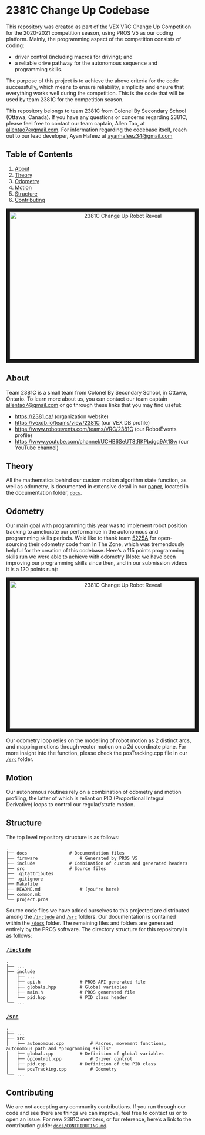 # 2381C Change Up Codebase

This repository was created as part of the VEX VRC Change Up Competition for the 2020-2021 competition season, using PROS V5 as our coding platform. Mainly, the programming aspect of the competition consists of coding:

- driver control (including macros for driving); and
- a reliable drive pathway for the autonomous sequence and programming skills.

The purpose of this project is to achieve the above criteria for the code successfully, which means to ensure reliability, simplicity and ensure that everything works well during the competition. This is the code that will be used by team 2381C for the competition season.

This repository belongs to team 2381C from Colonel By Secondary School (Ottawa, Canada). If you have any questions or concerns regarding 2381C, please feel free to contact our team captain, Allen Tao, at allentao7@gmail.com. For information regarding the codebase itself, reach out to our lead developer, Ayan Hafeez at ayanhafeez34@gmail.com

## Table of Contents

1. [About](#about)
1. [Theory](#theory)
1. [Odometry](#odometry)
1. [Motion](#motion)
1. [Structure](#structure)
1. [Contributing](#contributing)

<a name="headers"/>

<p align="center">
	<a href="https://www.youtube.com/watch?v=B-2Q9lkZ88g" target="_blank">
		<img src="http://img.youtube.com/vi/B-2Q9lkZ88g/0.jpg" 
		alt="2381C Change Up Robot Reveal" width="600" height="400" border="10" />
	</a>
</p>

## About

Team 2381C is a small team from Colonel By Secondary School, in Ottawa, Ontario. To learn more about us, you can contact our team captain allentao7@gmail.com or go through these links that you may find useful:

- https://2381.ca/ (organization website)
- https://vexdb.io/teams/view/2381C (our VEX DB profile)
- https://www.robotevents.com/teams/VRC/2381C (our RobotEvents profile)
- https://www.youtube.com/channel/UCHB6SeUT8tRKPbdgq9At18w (our YouTube channel)

## Theory

All the mathematics behind our custom motion algorithm state function, as well as odometry, is documented in extensive detail in our [paper](docs/2381C_Robotics_Mathematics_Paper.pdf), located in the documentation folder, [`docs`](docs).

## Odometry

Our main goal with programming this year was to implement robot position tracking to ameliorate our performance in the autonomous and programming skills periods. We’d like to thank team [5225A](thepilons.ca) for open-sourcing their odometry code from In The Zone, which was tremendously helpful for the creation of this codebase. Here’s a 115 points programming skills run we were able to achieve with odometry (Note: we have been improving our programming skills since then, and in our submission videos it is a 120 points run):

<p align="center">
	<a href="https://www.youtube.com/watch?v=R2jROKa9MXg" target="_blank">
		<img src="http://img.youtube.com/vi/R2jROKa9MXg/0.jpg" 
		alt="2381C Change Up Robot Reveal" width="600" height="400" border="10" />
	</a>
</p>

Our odometry loop relies on the modelling of robot motion as 2 distinct arcs, and mapping motions through vector motion on a 2d coordinate plane. For more insight into the function, please check the posTracking.cpp file in our [`/src`](src) folder.

## Motion

Our autonomous routines rely on a combination of odometry and motion profiling, the latter of which is reliant on PID (Proportional Integral Derivative) loops to control our regular/strafe motion.

## Structure

The top level repository structure is as follows:

```
.
├── docs				# Documentation files
├── firmware				# Generated by PROS V5
├── include				# Combination of custom and generated headers
├── src					# Source files
├── .gitattributes
├── .gitignore
├── Makefile
├── README.md				# (you're here)
├── common.mk
└── project.pros
```

Source code files we have added ourselves to this projected are distributed among the [`/include`](include) and [`/src`](src) folders. Our documentation is contained within the [`/docs`](docs) folder. The remaining files and folders are generated entirely by the PROS software. The directory structure for this repository is as follows:

### [`/include`](include)

```
.
├── ...
├── include
│   ├── ...
│   ├── api.h				# PROS API generated file
│   ├── globals.hpp			# Global variables
│   ├── main.h				# PROS generated file
│   └── pid.hpp				# PID class header
└── ...
```

### [`/src`](src)

```
.
├── ...
├── src
│   ├── autonomous.cpp			# Macros, movement functions, autonomous path and *programming skills*
│   ├── global.cpp			# Definition of global variables
│   ├── opcontrol.cpp			# Driver control
│   ├── pid.cpp				# Definition of the PID class
│   └── posTracking.cpp			# Odometry
└── ...
```

## Contributing

We are not accepting any community contributions. If you run through our code and see there are things we can improve, feel free to contact us or to open an issue. For new 2381C members, or for reference, here’s a link to the contribution guide: [`docs/CONTRIBUTING.md`](docs/CONTRIBUTING.md).
